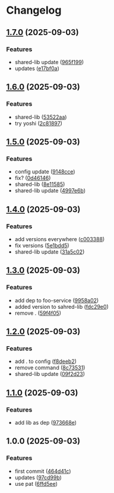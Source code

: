 # Changelog

## [1.7.0](https://github.com/ardetrick/release-please-playground/compare/v1.6.0...v1.7.0) (2025-09-03)


### Features

* shared-lib update ([965f199](https://github.com/ardetrick/release-please-playground/commit/965f1991602acbe644fb1874e5578198e0a0b90d))
* updates ([e17bf0a](https://github.com/ardetrick/release-please-playground/commit/e17bf0ace2bdbacff64c3356c5051bbce711dad8))

## [1.6.0](https://github.com/ardetrick/release-please-playground/compare/v1.5.0...v1.6.0) (2025-09-03)


### Features

* shared-lib ([53522aa](https://github.com/ardetrick/release-please-playground/commit/53522aadebacda368bdb51ea68bc53890224b9b5))
* try yoshi ([2c81897](https://github.com/ardetrick/release-please-playground/commit/2c81897c22ea7cd25e5e85024d0f8188518760b2))

## [1.5.0](https://github.com/ardetrick/release-please-playground/compare/v1.4.0...v1.5.0) (2025-09-03)


### Features

* config update ([9148cce](https://github.com/ardetrick/release-please-playground/commit/9148cce84f52f8ec848cdd8b583ca99ad569eb73))
* fix? ([0d46146](https://github.com/ardetrick/release-please-playground/commit/0d4614650ab58bfe959f99eb6b58288b3abd36a0))
* shared-lib ([8e11585](https://github.com/ardetrick/release-please-playground/commit/8e11585b572cddff506d4c65917798b8ca0f07d1))
* shared-lib update ([4997e6b](https://github.com/ardetrick/release-please-playground/commit/4997e6bc25cff87eb473589e496b15e388512436))

## [1.4.0](https://github.com/ardetrick/release-please-playground/compare/v1.3.0...v1.4.0) (2025-09-03)


### Features

* add versions everywhere ([c003388](https://github.com/ardetrick/release-please-playground/commit/c0033883a8cd8b8eea78cf219ee66acb86d13c22))
* fix versions ([5e1bdd5](https://github.com/ardetrick/release-please-playground/commit/5e1bdd5ed3026553046fb7eb2495da706e77b550))
* shared-lib update ([31a5c02](https://github.com/ardetrick/release-please-playground/commit/31a5c02d5e7f1a5f06c50f7fe1e8542680656734))

## [1.3.0](https://github.com/ardetrick/release-please-playground/compare/v1.2.0...v1.3.0) (2025-09-03)


### Features

* add dep to foo-service ([9958a02](https://github.com/ardetrick/release-please-playground/commit/9958a02edcc30348f808c9f997039056e085f13b))
* added version to sahred-lib ([fdc29e0](https://github.com/ardetrick/release-please-playground/commit/fdc29e0ad463418d8af7d7e2b584233f7f99aedf))
* remove . ([59f4f05](https://github.com/ardetrick/release-please-playground/commit/59f4f05d0ec75069e17c380c63c04897128ca0e2))

## [1.2.0](https://github.com/ardetrick/release-please-playground/compare/v1.1.0...v1.2.0) (2025-09-03)


### Features

* add . to config ([f8deeb2](https://github.com/ardetrick/release-please-playground/commit/f8deeb2abf391fbf2aef5e200ef762c5150a8d8a))
* remove command ([8c73531](https://github.com/ardetrick/release-please-playground/commit/8c73531971071f00b974aa0870f60e3c53154575))
* shared-lib update ([09f2d23](https://github.com/ardetrick/release-please-playground/commit/09f2d23b06c37d05e29c9218ac02adf0d86d08de))

## [1.1.0](https://github.com/ardetrick/release-please-playground/compare/v1.0.0...v1.1.0) (2025-09-03)


### Features

* add lib as dep ([973668e](https://github.com/ardetrick/release-please-playground/commit/973668ea9a92c6b69e0015446eaa6c41d3442e18))

## 1.0.0 (2025-09-03)


### Features

* first commit ([464d41c](https://github.com/ardetrick/release-please-playground/commit/464d41c9ed374a96a90cd8e1f9ccc555db4cfbd7))
* updates ([97cd99b](https://github.com/ardetrick/release-please-playground/commit/97cd99b40df1c618d61ee273fe57f13d6897079e))
* use pat ([6ffd5ee](https://github.com/ardetrick/release-please-playground/commit/6ffd5eeaf8a090e9f424f587f81d5295804eedb8))
